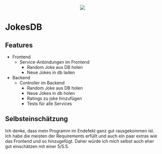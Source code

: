 <div align="center">
  <img src="https://media3.giphy.com/media/ZechFo0yBIQpEve1Sm/giphy.gif?cid=ecf05e4739xv69qvmc3cxzvzb87rrfx5nckqgkuumrg659ex&rid=giphy.gif&ct=g">
</div>

# JokesDB
## Features
* Frontend
  * Service-Anbindungen im Frontend
    * Random Joke aus DB holen 
    * Neue Jokes in db laden
* Backend
  * Controller im Backend
    * Random Joke aus DB holen 
    * Neue Jokes in db holen
    * Ratings zu joke hinzufügen
    * Tests für alle Services
 

## Selbsteinschätzung
Ich denke, dass mein Programm im Endefekt ganz gut rausgekommen ist. Ich habe die meisten der Requirements erfüllt und auch ein paar extras wie das Frontend und so hinzugefügt. Daher würde ich mich selbst auch eher gut einschätzen mit einer 5/5.5.
